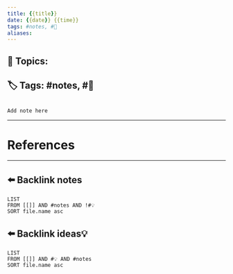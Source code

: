 ```yaml
---
title: {{title}}
date: {{date}} {{time}}
tags: #notes, #🌱
aliases: 
---
```


## 🔗 **Topics**: 
## 🏷 Tags: #notes, #🌱

```ad-note

Add note here

```

***
# References

***
## ⬅️ Backlink notes
```dataview
LIST
FROM [[]] AND #notes AND !#💡 
SORT file.name asc
```


## ⬅️ Backlink ideas💡
```dataview
LIST
FROM [[]] AND #💡 AND #notes
SORT file.name asc
```
